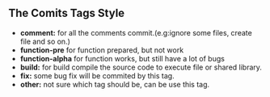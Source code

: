 
## The Comits Tags Style
- **comment:** for all the comments commit.(e.g:ignore some files, create file and so on.)
- **function-pre** for function prepared, but not work
- **function-alpha** for function works, but still have a lot of bugs
- **build:** for build compile the source code to execute file or shared library.
- **fix:** some bug fix will be commited by this tag.
- **other:** not sure which tag should be, can be use this tag.
